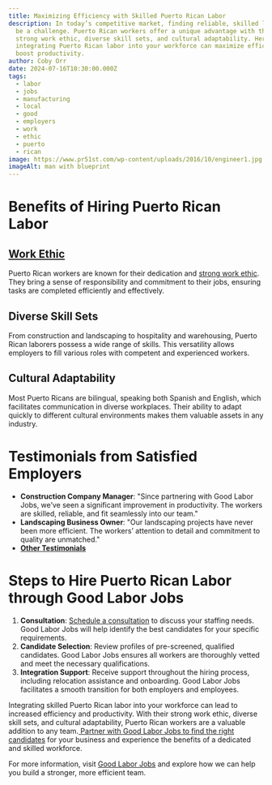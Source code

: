 ```yaml
---
title: Maximizing Efficiency with Skilled Puerto Rican Labor
description: In today’s competitive market, finding reliable, skilled labor can
  be a challenge. Puerto Rican workers offer a unique advantage with their
  strong work ethic, diverse skill sets, and cultural adaptability. Here’s why
  integrating Puerto Rican labor into your workforce can maximize efficiency and
  boost productivity.
author: Coby Orr
date: 2024-07-16T10:30:00.000Z
tags:
  - labor
  - jobs
  - manufacturing
  - local
  - good
  - employers
  - work
  - ethic
  - puerto
  - rican
image: https://www.pr51st.com/wp-content/uploads/2016/10/engineer1.jpg
imageAlt: man with blueprint
---
```

# Benefits of Hiring Puerto Rican Labor

## [Work Ethic](https://www.churchofthehighlands.com/media/05-12-2024)

Puerto Rican workers are known for their dedication and [strong work ethic](https://hbr.org/2022/09/how-to-develop-a-strong-work-ethic). They bring a sense of responsibility and commitment to their jobs, ensuring tasks are completed efficiently and effectively.

## Diverse Skill Sets

From construction and landscaping to hospitality and warehousing, Puerto Rican laborers possess a wide range of skills. This versatility allows employers to fill various roles with competent and experienced workers.

## Cultural Adaptability

Most Puerto Ricans are bilingual, speaking both Spanish and English, which facilitates communication in diverse workplaces. Their ability to adapt quickly to different cultural environments makes them valuable assets in any industry.

# Testimonials from Satisfied Employers

* **Construction Company Manager**: "Since partnering with Good Labor Jobs, we’ve seen a significant improvement in productivity. The workers are skilled, reliable, and fit seamlessly into our team." 
* **Landscaping Business Owner**: "Our landscaping projects have never been more efficient. The workers’ attention to detail and commitment to quality are unmatched."
* **[Other Testimonials](https://goodlaborjobs.com/testimonials/)**

# Steps to Hire Puerto Rican Labor through Good Labor Jobs

1. **Consultation**: [Schedule a consultation](https://goodlaborjobs.com/contact/) to discuss your staffing needs. Good Labor Jobs will help identify the best candidates for your specific requirements.
2. **Candidate Selection**: Review profiles of pre-screened, qualified candidates. Good Labor Jobs ensures all workers are thoroughly vetted and meet the necessary qualifications.
3. **Integration Support**: Receive support throughout the hiring process, including relocation assistance and onboarding. Good Labor Jobs facilitates a smooth transition for both employers and employees.

Integrating skilled Puerto Rican labor into your workforce can lead to increased efficiency and productivity. With their strong work ethic, diverse skill sets, and cultural adaptability, Puerto Rican workers are a valuable addition to any team.[ Partner with Good Labor Jobs to find the right candidates](https://goodlaborjobs.com/services/) for your business and experience the benefits of a dedicated and skilled workforce.

For more information, visit [Good Labor Jobs](https://goodlaborjobs.com/) and explore how we can help you build a stronger, more efficient team.
